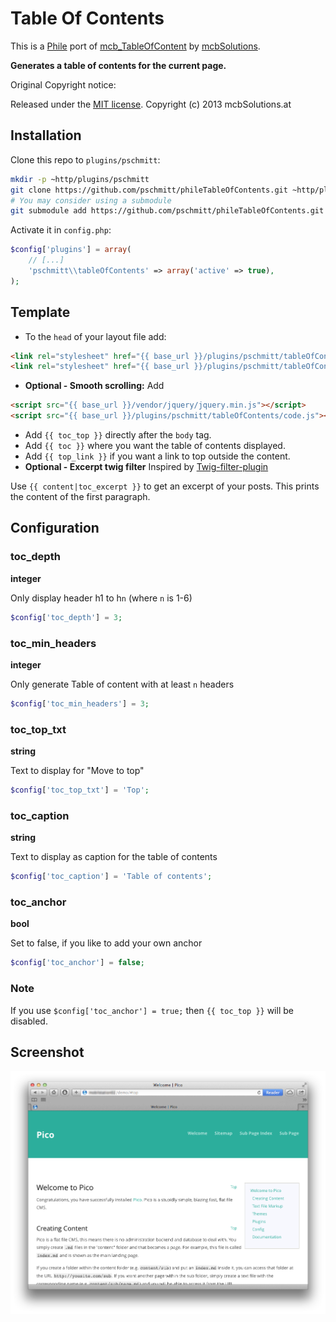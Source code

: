 # Table Of Contents

This is a [Phile](http://philecms.github.io/Phile) port of [mcb_TableOfContent](https://github.com/mcbSolutions/Pico-Plugins/tree/master/mcb_TableOfContent) by [mcbSolutions](https://github.com/mcbSolutions).

**Generates a table of contents for the current page.**

Original Copyright notice:

Released under the [MIT license](http://opensource.org/licenses/MIT). Copyright (c) 2013 mcbSolutions.at

## Installation

Clone this repo to `plugins/pschmitt`:

```bash
mkdir -p ~http/plugins/pschmitt
git clone https://github.com/pschmitt/phileTableOfContents.git ~http/plugins/pschmitt/tableOfContents
# You may consider using a submodule
git submodule add https://github.com/pschmitt/phileTableOfContents.git ~http/plugins/pschmitt/tableOfContents
```

Activate it in `config.php`:

```php
$config['plugins'] = array(
    // [...]
    'pschmitt\\tableOfContents' => array('active' => true),
);
```

## Template

* To the `head` of your layout file add:

```html
<link rel="stylesheet" href="{{ base_url }}/plugins/pschmitt/tableOfContents/style.css" media="screen,projection,print">
<link rel="stylesheet" href="{{ base_url }}/plugins/pschmitt/tableOfContents/print.css" media="print">
```

* **Optional - Smooth scrolling:** Add

```html
<script src="{{ base_url }}/vendor/jquery/jquery.min.js"></script>
<script src="{{ base_url }}/plugins/pschmitt/tableOfContents/code.js"></script>
```

* Add `{{ toc_top }}` directly after the `body` tag.
* Add `{{ toc }}` where you want the table of contents displayed.
* Add `{{ top_link }}` if you want a link to top outside the content.
* **Optional - Excerpt twig filter** Inspired by [Twig-filter-plugin](https://github.com/PhileCMS/phileTwigFilters)

Use `{{ content|toc_excerpt }}` to get an excerpt of your posts. This prints the content of the first paragraph.

## Configuration

### toc_depth

**integer**

Only display header h1 to h`n` (where `n` is 1-6)

```php
$config['toc_depth'] = 3;
```

### toc_min_headers

**integer**

Only generate Table of content with at least `n` headers

```php
$config['toc_min_headers'] = 3;
```

### toc_top_txt

**string**

Text to display for "Move to top"

```php
$config['toc_top_txt'] = 'Top';
```

### toc_caption

**string**

Text to display as caption for the table of contents

```php
$config['toc_caption'] = 'Table of contents';
```

### toc_anchor

**bool**

Set to false, if you like to add your own anchor

```php
$config['toc_anchor'] = false;
```

### Note

If you use `$config['toc_anchor'] = true;` then `{{ toc_top }}` will be disabled.

## Screenshot

![Screenshot of Table Of Contents](./Screenshot.png)
